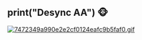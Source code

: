 ## print("Desync AA") 🐵

[![7472349a990e2e2cf0124eafc9b5faf0.gif](https://i.postimg.cc/JhscfvqG/7472349a990e2e2cf0124eafc9b5faf0.gif)](https://postimg.cc/rdLrWh7k)
